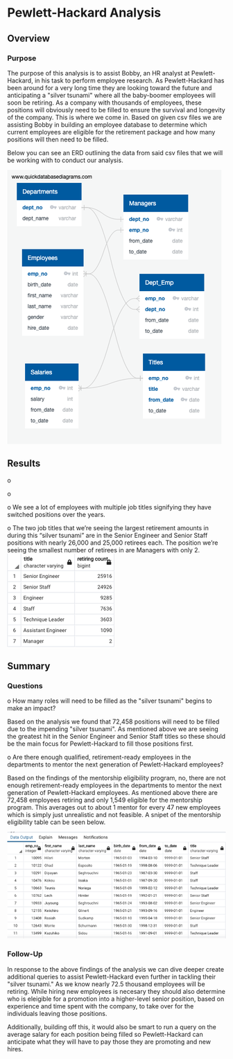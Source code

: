 # Pewlett-Hackard Analysis

## Overview
### Purpose
The purpose of this analysis is to assist Bobby, an HR analyst at Pewlett-Hackard, in his task to perform employee research. As Pewlett-Hackard has been around for a very long time they are looking toward the future and anticipating a "silver tsunami" where all the baby-boomer employees will soon be retiring. As a company with thousands of employees, these positions will obviously need to be filled to ensure the survival and longevity of the company. This is where we come in. Based on given csv files we are assisting Bobby in building an employee database to determine which current employees are eligible for the retirement package and how many positions will then need to be filled.

Below you can see an ERD outlining the data from said csv files that we will be working with to conduct our analysis. 

![flow_chart.png](https://github.com/CristinaCod/Pewlett-Hackard-Analysis/blob/main/resources/QuickDBD-export.png)
## Results
o	

o	

o	We see a lot of employees with multiple job titles signifying they have switched positions over the years.


o	The two job titles that we’re seeing the largest retirement amounts in during this “silver tsunami” are in the Senior Engineer and Senior Staff positions with nearly 26,000 and 25,000 retirees each. The position we’re seeing the smallest number of retirees in are Managers with only 2. 
![retiring_titles.png](https://github.com/CristinaCod/Pewlett-Hackard-Analysis/blob/main/resources/Retiring_titles.png)

## Summary
### Questions
o	How many roles will need to be filled as the "silver tsunami" begins to make an impact?

Based on the analysis we found that 72,458 positions will need to be filled due to the impending "silver tsunami". As mentioned above we are seeing the greatest hit in the Senior Engineer and Senior Staff titles so these should be the main focus for Pewlett-Hackard to fill those positions first. 

o	Are there enough qualified, retirement-ready employees in the departments to mentor the next generation of Pewlett-Hackard employees?

Based on the findings of the mentorship eligibility program, no, there are not enough retirement-ready employees in the departments to mentor the next generation of Pewlett-Hackard employees. As mentioned above there are 72,458 employees retiring and only 1,549 eligible for the mentorship program. This averages out to about 1 mentor for every 47 new employees which is simply just unrealistic and not feasible. A snipet of the mentorship eligibility table can be seen below.

![Mentorship_eligibility.png](https://github.com/CristinaCod/Pewlett-Hackard-Analysis/blob/main/resources/Mentorship_eligibility.png)

### Follow-Up
In response to the above findings of the analysis we can dive deeper create additional queries to assist Pewlett-Hackard even further in tackling their "silver tsunami." As we know nearly 72.5 thousand employees will be retiring. While hiring new employees is necesary they should also determine who is eleigible for a promotion into a higher-level senior position, based on experience and time spent with the company, to take over for the individuals leaving those positions.

Additionally, building off this, it would also be smart to run a query on the average salary for each position being filled so Pewlett-Hackard can anticipate what they will have to pay those they are promoting and new hires.
